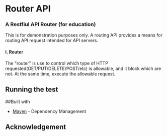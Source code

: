 

# Router API

### A Restfiul API Router (for education) 
This is for demonstration purposes only.
A routing API provides a means for routing API request intended for API servers. 
 


#### I. Router
The "router" is use to control which type of HTTP requested(GET/PUT/DELETE/POST/etc) is allowable, 
and it block which are not. At the same time, execute the allowable request.


## Running the test





##Built with 
   * [Maven](https://maven.apache.org/) - Dependency Management
        
        
        
## Acknowledgement